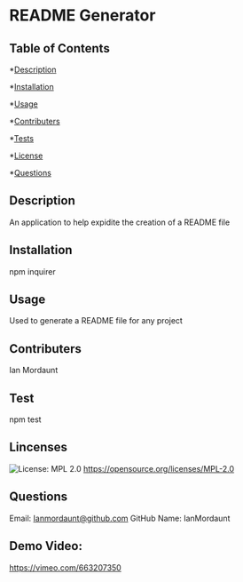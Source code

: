 

  # README Generator

  ## Table of Contents
  *[Description](#description)

  *[Installation](#installation)

  *[Usage](#usage)

  *[Contributers](#contribute)

  *[Tests](#tests)

  *[License](#license)

  *[Questions](#questions)


  <a name='description'></a>
  ## Description

  An application to help expidite the creation of a README file

  <a name='installation'></a>
  ## Installation

  npm inquirer

  <a name='usage'></a>
  ## Usage

  Used to generate a README file for any project

  <a name='contribute'></a>
  ## Contributers

  Ian Mordaunt

  <a name='tests'></a>
  ## Test

  npm test

  <a name='license'></a>
  ## Lincenses
  ![License: MPL 2.0](https://img.shields.io/badge/License-MPL_2.0-brightgreen.svg) https://opensource.org/licenses/MPL-2.0

  <a name='questions'></a>
  ## Questions

  Email: Ianmordaunt@github.com 
  GitHub Name: IanMordaunt 

  ## Demo Video: 
 https://vimeo.com/663207350

 
